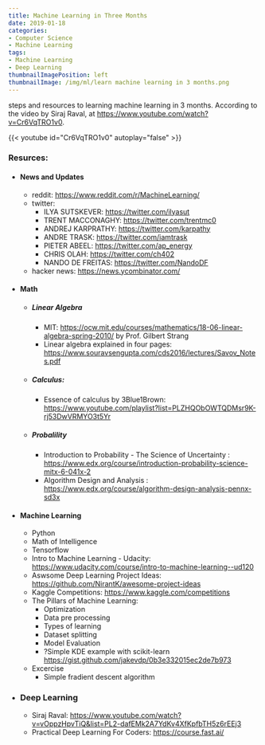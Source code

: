 ```yaml
---
title: Machine Learning in Three Months
date: 2019-01-18
categories:
- Computer Science
- Machine Learning
tags:
- Machine Learning
- Deep Learning
thumbnailImagePosition: left
thumbnailImage: /img/ml/learn machine learning in 3 months.png
---
```


steps and resources to learning machine learning in 3 months. According to the video by Siraj Raval, at https://www.youtube.com/watch?v=Cr6VqTRO1v0.
<!--more-->

{{< youtube id="Cr6VqTRO1v0" autoplay="false" >}}

### Resurces:

- #### News and Updates

  - reddit: https://www.reddit.com/r/MachineLearning/
  - twitter: 
    - ILYA SUTSKEVER: https://twitter.com/ilyasut
    - TRENT MACCONAGHY: https://twitter.com/trentmc0
    - ANDREJ KARPRATHY: https://twitter.com/karpathy
    - ANDRE TRASK: https://twitter.com/iamtrask
    - PIETER ABEEL: https://twitter.com/ap_energy
    - CHRIS OLAH: https://twitter.com/ch402
    - NANDO DE FREITAS: https://twitter.com/NandoDF
  - hacker news: https://news.ycombinator.com/

- #### Math

  - ##### Linear Algebra 

    - MIT: https://ocw.mit.edu/courses/mathematics/18-06-linear-algebra-spring-2010/ by Prof. Gilbert Strang
    - Linear algebra explained in four pages: https://www.souravsengupta.com/cds2016/lectures/Savov_Notes.pdf

  - ##### Calculus: 

    - Essence of calculus by 3Blue1Brown: https://www.youtube.com/playlist?list=PLZHQObOWTQDMsr9K-rj53DwVRMYO3t5Yr

  - ##### Probalility

    - Introduction to Probability - The Science of Uncertainty : https://www.edx.org/course/introduction-probability-science-mitx-6-041x-2
    - Algorithm Design and Analysis : https://www.edx.org/course/algorithm-design-analysis-pennx-sd3x

- #### Machine Learning

  - Python
  - Math of Intelligence
  - Tensorflow
  - Intro to Machine Learning - Udacity: https://www.udacity.com/course/intro-to-machine-learning--ud120
  - Aswsome Deep Learning Project Ideas: https://github.com/NirantK/awesome-project-ideas
  - Kaggle Competitions: https://www.kaggle.com/competitions
  - The Pillars of Machine Learning:
    - Optimization
    - Data pre processing
    - Types of learning
    - Dataset splitting
    - Model Evaluation
    - ?Simple KDE example with scikit-learn https://gist.github.com/jakevdp/0b3e332015ec2de7b973
  - Excercise
    - Simple fradient descent algorithm

- ### Deep Learning

  - Siraj Raval: https://www.youtube.com/watch?v=vOppzHpvTiQ&list=PL2-dafEMk2A7YdKv4XfKpfbTH5z6rEEj3
  - Practical Deep Learning For Coders: https://course.fast.ai/





